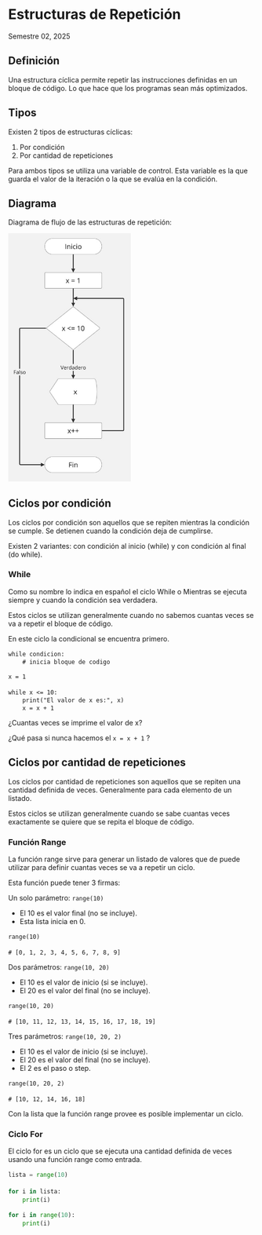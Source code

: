 # Estructuras de Repetición
Semestre 02, 2025



## Definición

Una estructura cíclica permite repetir las instrucciones definidas en un bloque de código. Lo que hace que los programas sean más optimizados.



## Tipos

Existen 2 tipos de estructuras cíclicas:

1. Por condición
2. Por cantidad de repeticiones


Para ambos tipos se utiliza una variable de control. Esta variable es la que guarda el valor de la iteración o la que se evalúa en la condición.



## Diagrama


Diagrama de flujo de las estructuras de repetición:

<img src="../assets/img/loop.jpg" alt="Diagrama ciclo" width="250" />




## Ciclos por condición


Los ciclos por condición son aquellos que se repiten mientras la condición se cumple. Se detienen cuando la condición deja de cumplirse.


Existen 2 variantes: con condición al inicio (while) y con condición al final (do while).


### While


Como su nombre lo indica en español el ciclo While o Mientras se ejecuta siempre y cuando la condición sea verdadera.


Estos ciclos se utilizan generalmente cuando no sabemos cuantas veces se va a repetir el bloque de código.


En este ciclo la condicional se encuentra primero.

```python[]
while condicion:
    # inicia bloque de codigo
```


```python[]
x = 1

while x <= 10:
    print("El valor de x es:", x)
    x = x + 1
```

¿Cuantas veces se imprime el valor de x?

¿Qué pasa si nunca hacemos el `x = x + 1` ?



## Ciclos por cantidad de repeticiones


Los ciclos por cantidad de repeticiones son aquellos que se repiten una cantidad definida de veces. Generalmente para cada elemento de un listado.


Estos ciclos se utilizan generalmente cuando se sabe cuantas veces exactamente se quiere que se repita el bloque de código.


### Función Range


La función range sirve para generar un listado de valores que de puede utilizar para definir cuantas veces se va a repetir un ciclo.


Esta función puede tener 3 firmas:


Un solo parámetro: `range(10)`
    
- El 10 es el valor final (no se incluye). 
- Esta lista inicia en 0.
    
```python[]
range(10)

# [0, 1, 2, 3, 4, 5, 6, 7, 8, 9]
```


Dos parámetros: `range(10, 20)`
    
- El 10 es el valor de inicio (si se incluye).
- El 20 es el valor del final (no se incluye).
    
```python[]
range(10, 20)

# [10, 11, 12, 13, 14, 15, 16, 17, 18, 19]
```


Tres parámetros: `range(10, 20, 2)`
    
- El 10 es el valor de inicio (si se incluye).
- El 20 es el valor del final (no se incluye).
- El 2 es el paso o step.
    
```python[]
range(10, 20, 2)

# [10, 12, 14, 16, 18]
```


Con la lista que la función range provee es posible implementar un ciclo.


### Ciclo For


El ciclo for es un ciclo que se ejecuta una cantidad definida de veces usando una función range como entrada.


```python
lista = range(10)

for i in lista:
	print(i)
```


```python
for i in range(10):
	print(i)
```